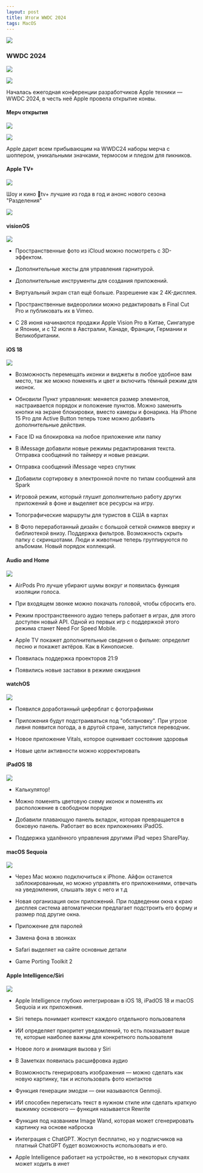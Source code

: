 ```yaml
---
layout: post
title: Итоги WWDC 2024
tags: MacOS
---
```

![](https://raw.githubusercontent.com/tatarinovms/tatarinovms.github.io/master/images/posts/wwdc2024/logo.png)

### WWDC 2024

![](https://raw.githubusercontent.com/tatarinovms/tatarinovms.github.io/master/images/posts/wwdc2024/1.jpeg)

![](https://raw.githubusercontent.com/tatarinovms/tatarinovms.github.io/master/images/posts/wwdc2024/2.jpeg)

Началась ежегодная конференции разработчиков Apple техники — WWDC 2024, в честь неё Apple провела открытие конвы. 

#### Мерч открытия

![](https://raw.githubusercontent.com/tatarinovms/tatarinovms.github.io/master/images/posts/wwdc2024/3.jpeg)

![](https://raw.githubusercontent.com/tatarinovms/tatarinovms.github.io/master/images/posts/wwdc2024/4.jpeg)

Apple дарит всем прибывающим на WWDC24 наборы мерча с шоппером, уникальными значками, термосом и пледом для пикников.

#### Apple TV+

![](https://raw.githubusercontent.com/tatarinovms/tatarinovms.github.io/master/images/posts/wwdc2024/5.jpeg)

Шоу и кино tv+ лучшие из года в год и анонс нового сезона "Разделения"

![](https://raw.githubusercontent.com/tatarinovms/tatarinovms.github.io/master/images/posts/wwdc2024/6.jpeg)

#### visionOS 

![](https://raw.githubusercontent.com/tatarinovms/tatarinovms.github.io/master/images/posts/wwdc2024/7.png)

- Пространственные фото из iCloud можно посмотреть с 3D-эффектом. 

- Дополнительные жесты для управления гарнитурой. 

- Дополнительные инструменты для создания приложений.

- Виртуальный экран стал ещё больше. Разрешение как 2 4K-дисплея. 

- Пространственные видеоролики можно редактировать в Final Cut Pro и публиковать их в Vimeo.

- С 28 июня начинаются продажи Apple Vision Pro в Китае, Сингапуре и Японии, и с 12 июля в Австралии, Канаде, Франции, Германии и Великобритании.

#### iOS 18

![](https://raw.githubusercontent.com/tatarinovms/tatarinovms.github.io/master/images/posts/wwdc2024/8.png)

- Возможность перемещать иконки и виджеты в любое удобное вам место, так же можно поменять и цвет и включить тёмный режим для иконок.

- Обновили Пункт управления: меняется размер элементов, настраивается порядок и положение пунктов. Можно заменить кнопки на экране блокировки, вместо камеры и фонарика. На iPhone 15 Pro для Active Button теперь тоже можно добавить дополнительные действия. 

- Face ID на блокировка на любое приложение или папку

- В iMessage добавили новые режимы редактирования текста. Отправка сообщений по таймеру и новые реакции.

- Отправка сообщений iMessage через спутник

- Добавили сортировку в электронной почте по типам сообщений аля Spark

- Игровой режим, который глушит дополнительно работу других приложений в фоне и выделяет все ресурсы на игру.

- Топографические маршруты для туристов в США в картах

- В Фото переработанный дизайн с большой сеткой снимков вверху и библиотекой внизу. Поддержка фильтров. Возможность скрыть папку с скриншотами. Люди и животные теперь группируются по альбомам. Новый порядок коллекций.

#### Audio and Home 

![](https://raw.githubusercontent.com/tatarinovms/tatarinovms.github.io/master/images/posts/wwdc2024/9.png)

- AirPods Pro лучше убирают шумы вокруг и появилась функция изоляции голоса. 

- При входящем звонке можно покачать головой, чтобы сбросить его.

- Режим пространственного аудио теперь работает в играх, для этого доступен новый API. Одной из первых игр с поддержкой этого режима станет Need For Speed Mobile.

- Apple TV покажет дополнительные сведения о фильме: определит песню и покажет актёров. Как в Кинопоиске. 

- Появилась поддержка проекторов 21:9

- Появились новые заставки в режиме ожидания

#### watchOS

![](https://raw.githubusercontent.com/tatarinovms/tatarinovms.github.io/master/images/posts/wwdc2024/10.png)

- Появился доработанный циферблат с фотографиями 

- Приложения будут подстраиваться под "обстановку". При угрозе ливня появится погода, а в другой стране, запустится переводчик. 

- Новое приложение Vitals, которое оценивает состояние здоровья

- Новые цели активности можно корректировать

#### iPadOS 18

![](https://raw.githubusercontent.com/tatarinovms/tatarinovms.github.io/master/images/posts/wwdc2024/11.png)

- Калькулятор! 

- Можно поменять цветовую схему иконок и поменять их расположение в свободном порядке

- Добавили плавающую панель вкладок, которая превращается в боковую панель. Работает во всех приложениях iPadOS. 

- Поддержка удалённого управления другими iPad через SharePlay. 

#### macOS Sequoia

![](https://raw.githubusercontent.com/tatarinovms/tatarinovms.github.io/master/images/posts/wwdc2024/12.png)

- Через Mac можно подключиться к iPhone. Aйфон останется заблокированным, но можно управлять его приложениями, отвечать на уведомления, слышать звук с него и т.д

- Новая организация окон приложений. При подведении окна к краю дисплея система автоматически предлагает подстроить его форму и размер под другие окна.

- Приложение для паролей

- Замена фона в звонках

- Safari выделяет на сайте основные детали

-  Game Porting Toolkit 2



#### Apple Intelligence/Siri

![](https://raw.githubusercontent.com/tatarinovms/tatarinovms.github.io/master/images/posts/wwdc2024/13.png)

- Apple Intelligence глубоко интегрирован в iOS 18, iPadOS 18 и macOS Sequoia и их приложения. 

- Siri теперь понимает контекст каждого отдельного пользователя

- ИИ определяет приоритет уведомлений, то есть показывает выше те, которые наиболее важны для конкретного пользователя 

- Новое лого и анимация вызова у Siri

- В Заметках появилась расшифровка аудио

- Возможность генерировать изображения — можно сделать как новую картинку, так и использовать фото контактов 

- Функция генерации эмодзи — они называются Genmoji. 

- ИИ способен переписать текст в нужном стиле или сделать краткую выжимку основного — функция называется Rewrite

- Функция под названием Image Wand, которая может сгенерировать картинку на основе наброска

- Интеграция с ChatGPT. Жоступ бесплатно, но у подписчиков на платный ChatGPT будет возможность использовать и его. 

- Apple Intelligence работает на устройстве, но в некоторых случаях может ходить в инет

